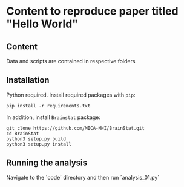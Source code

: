 # Content to reproduce paper titled "Hello World"

## Content

Data and scripts are contained in respective folders 

## Installation
Python required.
Install required packages with `pip`:

```
pip install -r requirements.txt
```

In addition, install `Brainstat` package:

```
git clone https://github.com/MICA-MNI/BrainStat.git
cd BrainStat
python3 setup.py build
python3 setup.py install
```

## Running the analysis

Navigate to the ´code´ directory and then run ´analysis_01.py´
